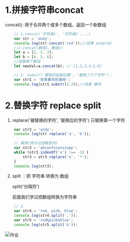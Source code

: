  # 1.拼接字符串concat

concat(): 用于合并两个或多个数组，返回一个新数组 

```js
    // 1.concat('字符串1', '字符串2',...)
    var str = 'andy';
    console.log(str.concat('red'));//结果 andyred
	//2.concat(数组1，数组2)
	let a = [1, 2, 3];
    let b = [4, 5, 6];
    //连接两个数组
    let newVal=a.concat(b); // [1,2,3,4,5,6]

    // 2. substr('截取的起始位置', '截取了几个字符')；
    var str1 = '改革春风吹满地';
    console.log(str1.substr(2,2));//结果 春风

```



#   2.替换字符 replace  split

1. replace('被替换的字符', '替换后的字符')  只替换第一个字符

```js
    var str2 = 'andy';
    console.log(str.replace('a', 'b'));
    
    // 案例(用于过滤敏感词)
    var str3 = 'abcoefoxyozzopp';
    while (str3.indexOf('o') !== -1) {
        str3 = str3.replace('o', '*');
    }
    console.log(str3);

```

2. split ：把 字符串 转换为 数组 

   split('分隔符')  

   前面我们学过把数组转换为字符串

```js
    // 2.
    var str4 = 'red, pink, blue';
    console.log(str4.split(','));
    var str5 = 'red&pink&blue';
    console.log(str5.split('&'));

```

![作业](C:\Users\wenwei\AppData\Roaming\Typora\typora-user-images\1571645811733.png)

